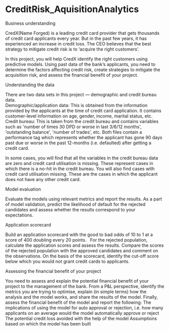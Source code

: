 # CreditRisk_AquisitionAnalytics
Business understanding

CredX(Name Forged) is a leading credit card provider that gets thousands of credit card applicants every year. But in the past few years, it has experienced an increase in credit loss. The CEO believes that the best strategy to mitigate credit risk is to ‘acquire the right customers’.
 
In this project, you will help CredX identify the right customers using predictive models. Using past data of the bank’s applicants, you need to determine the factors affecting credit risk, create strategies to mitigate the acquisition risk, and assess the financial benefit of your project.   
 
Understanding the data

There are two data sets in this project — demographic and credit bureau data.  
Demographic/application data: This is obtained from the information provided by the applicants at the time of credit card application. It contains customer-level information on age, gender, income, marital status, etc.
Credit bureau: This is taken from the credit bureau and contains variables such as 'number of times 30 DPD or worse in last 3/6/12 months', 'outstanding balance', 'number of trades', etc.
Both files contain a performance tag which represents whether the applicant has gone 90 days past due or worse in the past 12-months (i.e. defaulted) after getting a credit card.
 
In some cases, you will find that all the variables in the credit bureau data are zero and credit card utilisation is missing. These represent cases in which there is a no-hit in the credit bureau. You will also find cases with credit card utilisation missing. These are the cases in which the applicant does not have any other credit card.

Model evaluation

Evaluate the models using relevant metrics and report the results. As a part of model validation, predict the likelihood of default for the rejected candidates and assess whether the results correspond to your expectations. 
 
Application scorecard

Build an application scorecard with the good to bad odds of 10 to 1 at a score of 400 doubling every 20 points.  
For the rejected population, calculate the application scores and assess the results. Compare the scores of the rejected population with the approved candidates and comment on the observations.
On the basis of the scorecard, identify the cut-off score below which you would not grant credit cards to applicants.
 
Assessing the financial benefit of your project

You need to assess and explain the potential financial benefit of your project to the management of the bank. From a P&L perspective, identify the metrics you are trying to optimise, explain (in simple terms) how the analysis and the model works, and share the results of the model. Finally, assess the financial benefit of the model and report the following:
The implications of using the model for auto approval or rejection, i.e. how many applicants on an average would the model automatically approve or reject
The potential credit loss avoided with the help of the model
Assumptions based on which the model has been built 
